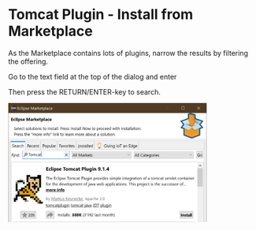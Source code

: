 # Tomcat Plugin - Install from Marketplace

As the Marketplace contains lots of plugins, narrow the results by filtering the offering.

Go to the text field at the top of the dialog and enter 

Then press the RETURN/ENTER-key to search.

<style>
    img[alt=install-tomcat-plugin] {
        width: 80%;
        height: 80%;
    }
</style>

![install-tomcat-plugin](./images/select-tomcat-in-marketplace.png "Eclipse's marketplace with 'tomcat' expression")



